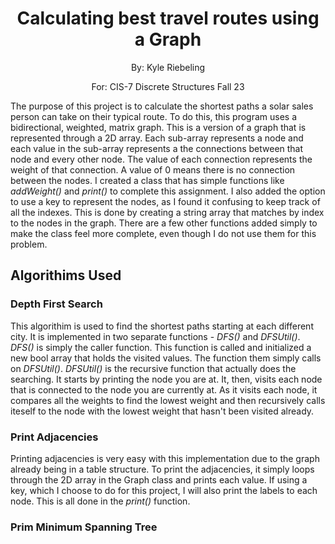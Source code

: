 <h1 style="text-align: center;"> Calculating best travel routes using a Graph </h1>

<p style="text-align: center;"> By: Kyle Riebeling </p>
<p style="text-align: center;"> For: CIS-7 Discrete Structures Fall 23 </p>

The purpose of this project is to calculate the shortest paths a solar sales person can take on their typical route. To do this, this program uses a bidirectional, weighted, matrix graph. This is a version of a graph that is represented through a 2D array. Each sub-array represents a node and each value in the sub-array represents a the connections between that node and every other node. The value of each connection represents the weight of that connection. A value of 0 means there is no connection between the nodes. I created a class that has simple functions like *addWeight()* and *print()* to complete this assignment. I also added the option to use a key to represent the nodes, as I found it confusing to keep track of all the indexes. This is done by creating a string array that matches by index to the nodes in the graph. There are a few other functions added simply to make the class feel more complete, even though I do not use them for this problem.

## Algorithims Used

### Depth First Search

This algorithim is used to find the shortest paths starting at each different city. It is implemented in two separate functions - *DFS()* and *DFSUtil()*. *DFS()* is simply the caller function. This function is called and initialized a new bool array that holds the visited values. The function them simply calls on *DFSUtil()*. *DFSUtil()* is the recursive function that actually does the searching. It starts by printing the node you are at. It, then, visits each node that is connected to the node you are currently at. As it visits each node, it compares all the weights to find the lowest weight and then recursively calls iteself to the node with the lowest weight that hasn't been visited already.

### Print Adjacencies

Printing adjacencies is very easy with this implementation due to the graph already being in a table structure. To print the adjacencies, it simply loops through the 2D array in the Graph class and prints each value. If using a key, which I choose to do for this project, I will also print the labels to each node. This is all done in the *print()* function.

### Prim Minimum Spanning Tree



